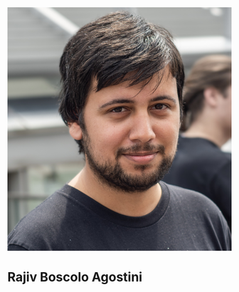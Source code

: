   <body>
    <div class="container">
      <div class="image", width=25%>
        <img src="321678B2-723C-4F32-A93E-58E566760543.jpeg", float: left>
      </div>
      <div class="text">
        <h1>Rajiv Boscolo Agostini</h1>
      </div>
    </div>
  </body>
</html>
